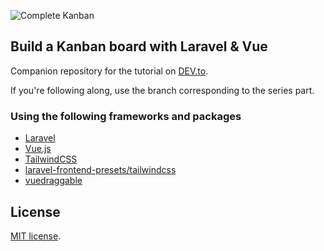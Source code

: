 ![Complete Kanban](https://dev-to-uploads.s3.amazonaws.com/i/lyyxz06v5451kjfvb6kd.png)

## Build a Kanban board with Laravel & Vue

Companion repository for the tutorial on [DEV.to](https://dev.to/).

If you're following along, use the branch corresponding to the series part.

### Using the following frameworks and packages

-   [Laravel](https://laravel.com/)
-   [Vue.js](https://vuejs.org/)
-   [TailwindCSS](https://tailwindcss.com/)
-   [laravel-frontend-presets/tailwindcss](https://github.com/laravel-frontend-presets/tailwindcss)
-   [vuedraggable](https://github.com/SortableJS/Vue.Draggable)

## License

[MIT license](https://opensource.org/licenses/MIT).
